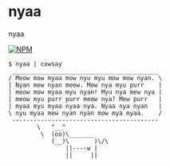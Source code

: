 # nyaa
nyaa

[![NPM](https://nodei.co/npm/nyaa.png?mini=true)](https://nodei.co/npm/nyaa/)

```
$ nyaa | cowsay
 _________________________________________
/ Meow mow myaa mow nyu myu mow mow nyan. \
| Nyan mew nyan meow. Mow nya myu purr    |
| meow mow myaa myu nyan! Myu nya mew nya |
| meow myu purr purr meow nya? Mew purr   |
| myaa myu myaa nyaa nya. Nyaa nya nyan   |
\ nyu myaa mew nyan nyan mow mya myaa.    /
 -----------------------------------------
        \   ^__^
         \  (oo)\_______
            (__)\       )\/\
                ||----w |
                ||     ||
